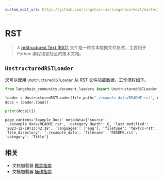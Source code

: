 ```yaml
---
custom_edit_url: https://github.com/langchain-ai/langchain/edit/master/docs/docs/integrations/document_loaders/rst.ipynb
---
```


# RST

>A [reStructured Text (RST)](https://en.wikipedia.org/wiki/ReStructuredText) 文件是一种文本数据文件格式，主要用于 Python 编程语言社区的技术文档。

## `UnstructuredRSTLoader`

您可以使用 `UnstructuredRSTLoader` 从 RST 文件加载数据，工作流程如下。

```python
from langchain_community.document_loaders import UnstructuredRSTLoader

loader = UnstructuredRSTLoader(file_path="./example_data/README.rst", mode="elements")
docs = loader.load()

print(docs[0])
```
```output
page_content='Example Docs' metadata={'source': './example_data/README.rst', 'category_depth': 0, 'last_modified': '2023-12-19T13:42:18', 'languages': ['eng'], 'filetype': 'text/x-rst', 'file_directory': './example_data', 'filename': 'README.rst', 'category': 'Title'}
```

## 相关

- 文档加载器 [概念指南](/docs/concepts/#document-loaders)
- 文档加载器 [操作指南](/docs/how_to/#document-loaders)